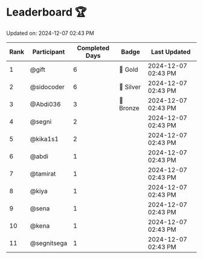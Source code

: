 # Leaderboard 🏆

Updated on: 2024-12-07 02:43 PM

| Rank | Participant       | Completed Days | Badge      | Last Updated         |
|------|-------------------|----------------|------------|----------------------|
| 1    | @gift             | 6              | 🏅 Gold     | 2024-12-07 02:43 PM |
| 2    | @sidocoder        | 6              | 🥈 Silver   | 2024-12-07 02:43 PM |
| 3    | @Abdi036          | 3              | 🥉 Bronze   | 2024-12-07 02:43 PM |
| 4    | @segni            | 2              |            | 2024-12-07 02:43 PM |
| 5    | @kika1s1          | 2              |            | 2024-12-07 02:43 PM |
| 6    | @abdi             | 1              |            | 2024-12-07 02:43 PM |
| 7    | @tamirat          | 1              |            | 2024-12-07 02:43 PM |
| 8    | @kiya             | 1              |            | 2024-12-07 02:43 PM |
| 9    | @sena             | 1              |            | 2024-12-07 02:43 PM |
| 10   | @kena             | 1              |            | 2024-12-07 02:43 PM |
| 11   | @segnitsega       | 1              |            | 2024-12-07 02:43 PM |
